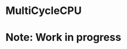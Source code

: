 # MultiCycleCPU
# Note: Work in progress
<!-- 
## Description

Briefly describe the purpose and goal of your project. Explain what problem it solves or what value it provides.

## Requirements

Provide instructions on how to install and set up the project. Include any dependencies that need to be installed and any configuration required.

## Usage

Explain how to use the project and any relevant usage examples or screenshots. Provide any additional details or instructions that users may need.

## Features

List the key features and functionalities of your project. Highlight what sets it apart and makes it unique.

## Technologies

- List the technologies, frameworks, libraries, or APIs used in the project.
- Provide brief explanations of why each technology was chosen and how it contributes to the project.
 -->
